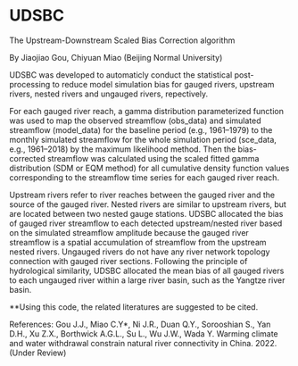 # UDSBC
The Upstream-Downstream Scaled Bias Correction algorithm

By Jiaojiao Gou, Chiyuan Miao (Beijing Normal University)

UDSBC was developed to automaticly conduct the statistical post-processing to reduce model simulation bias for 
gauged rivers, upstream rivers, nested rivers and ungauged rivers, repectively.

For each gauged river reach, a gamma distribution parameterized function was used to map the observed streamflow (obs_data) 
and simulated streamflow (model_data) for the baseline period (e.g., 1961–1979) to the monthly simulated streamflow for the whole simulation 
period (sce_data, e.g., 1961–2018) by the maximum likelihood method. Then the bias-corrected streamflow was calculated using 
the scaled fitted gamma distribution (SDM or EQM method) for all cumulative density function values corresponding to the streamflow time series 
for each gauged river reach.

Upstream rivers refer to river reaches between the gauged river and the source of the gauged river. 
Nested rivers are similar to upstream rivers, but are located between two nested gauge stations. 
UDSBC allocated the bias of gauged river streamflow to each detected upstream/nested river based on the simulated streamflow amplitude 
because the gauged river streamflow is a spatial accumulation of streamflow from the upstream nested rivers. 
Ungauged rivers do not have any river network topology connection with gauged river sections. Following the principle of hydrological similarity, 
UDSBC allocated the mean bias of all gauged rivers to each ungauged river within a large river basin, such as the Yangtze river basin. 

**Using this code, the related literatures are suggested to be cited.

References:
Gou J.J., Miao C.Y*, Ni J.R., Duan Q.Y., Sorooshian S., Yan D.H., Xu Z.X., Borthwick A.G.L., Su L., Wu J.W., Wada Y. Warming climate and water withdrawal constrain natural river connectivity in China. 2022. (Under Review)

